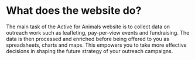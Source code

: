 # What does the website do?

The main task of the Active for Animals website is to collect data on outreach
work such as leafleting, pay-per-view events and fundraising. The data is then
processed and enriched before being offered to you as spreadsheets, charts and
maps. This empowers you to take more effective decisions in shaping the future
strategy of your outreach campaigns.

<!--the-process.md-->
<!--data-enrichment.md-->
<!--result-storage.md-->
